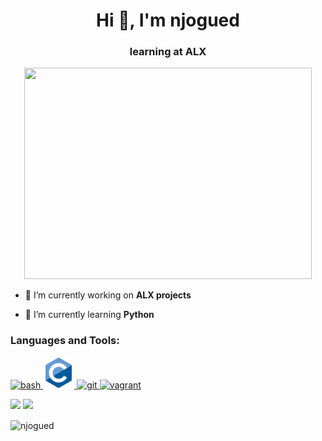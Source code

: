  <h1 align="center">Hi 👋, I'm njogued</h1>
<h3 align="center">learning at ALX</h3>
<div id="header" align="center">
<img src="https://media.giphy.com/media/vrxxqQbyRxYi6scCjT/giphy.gif" width="460" height="338"/>
</div>

- 🔭 I’m currently working on **ALX projects**

- 🌱 I’m currently learning **Python**

</p>

<h3 align="left">Languages and Tools:</h3>
<p align="left"> <a href="https://www.gnu.org/software/bash/" target="_blank" rel="noreferrer"> <img src="https://www.vectorlogo.zone/logos/gnu_bash/gnu_bash-icon.svg" alt="bash" width="50" height="50"/> </a> <a href="https://www.cprogramming.com/" target="_blank" rel="noreferrer"> <img src="https://raw.githubusercontent.com/devicons/devicon/master/icons/c/c-original.svg" alt="c" width="50" height="50"/> </a> <a href="https://git-scm.com/" target="_blank" rel="noreferrer"> <img src="https://www.vectorlogo.zone/logos/git-scm/git-scm-icon.svg" alt="git" width="50" height="50"/> </a> <a href="https://www.vagrantup.com/" target="_blank" rel="noreferrer"> <img src="https://www.vectorlogo.zone/logos/vagrantup/vagrantup-icon.svg" alt="vagrant" width="50" height="50"/> </a> </p>

![](https://github-profile-summary-cards.vercel.app/api/cards/profile-details?username=njogued&theme=github_dark)
![](https://github-profile-summary-cards.vercel.app/api/cards/productive-time?username=njogued&theme=github_dark)

<p><img align="center" src="https://github-readme-streak-stats.herokuapp.com/?user=njogued&" alt="njogued" /></p>
